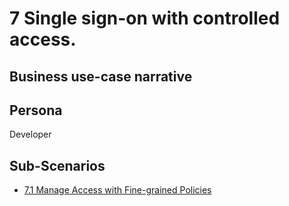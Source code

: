 # 7 Single sign-on with controlled access. 

## Business use-case narrative


## Persona
Developer

## Sub-Scenarios
- [7.1 Manage Access with Fine-grained Policies](7.1-manage-access-with-fine-grained-policies/README.md)

